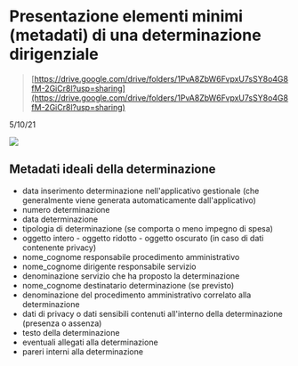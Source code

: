 # Presentazione elementi minimi (metadati) di una determinazione dirigenziale
> [https://drive.google.com/drive/folders/1PvA8ZbW6FvpxU7sSY8o4G8fM-2GiCr8l?usp=sharing](https://drive.google.com/drive/folders/1PvA8ZbW6FvpxU7sSY8o4G8fM-2GiCr8l?usp=sharing)

5/10/21

![](https://user-images.githubusercontent.com/3757525/140091925-e05ae644-3ba5-4962-b081-7de2e9ae7dcb.png)

## Metadati ideali della determinazione
- data inserimento determinazione nell'applicativo gestionale (che generalmente viene generata automaticamente dall'applicativo)
- numero determinazione
- data determinazione
- tipologia di determinazione (se comporta o meno impegno di spesa)
- oggetto intero - oggetto ridotto - oggetto oscurato (in caso di dati contenente privacy)
- nome_cognome responsabile procedimento amministrativo
- nome_cognome dirigente responsabile servizio
- denominazione servizio che ha proposto la determinazione
- nome_cognome destinatario determinazione (se previsto)
- denominazione del procedimento amministrativo correlato alla determinazione
- dati di privacy o dati sensibili contenuti all'interno della determinazione (presenza o assenza)
- testo della determinazione
- eventuali allegati alla determinazione
- pareri interni alla determinazione

